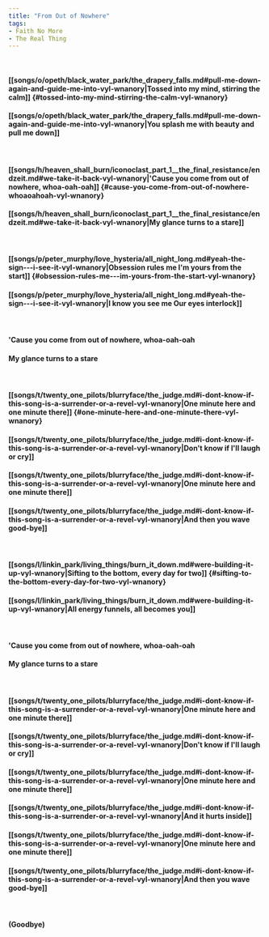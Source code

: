 ```yaml
---
title: "From Out of Nowhere"
tags:
- Faith No More
- The Real Thing
---
```

&nbsp;
#### [[songs/o/opeth/black_water_park/the_drapery_falls.md#pull-me-down-again-and-guide-me-into-vyl-wnanory|Tossed into my mind, stirring the calm]] {#tossed-into-my-mind-stirring-the-calm-vyl-wnanory}
#### [[songs/o/opeth/black_water_park/the_drapery_falls.md#pull-me-down-again-and-guide-me-into-vyl-wnanory|You splash me with beauty and pull me down]]
&nbsp;
#### [[songs/h/heaven_shall_burn/iconoclast_part_1__the_final_resistance/endzeit.md#we-take-it-back-vyl-wnanory|'Cause you come from out of nowhere, whoa-oah-oah]] {#cause-you-come-from-out-of-nowhere-whoaoahoah-vyl-wnanory}
#### [[songs/h/heaven_shall_burn/iconoclast_part_1__the_final_resistance/endzeit.md#we-take-it-back-vyl-wnanory|My glance turns to a stare]]
&nbsp;
#### [[songs/p/peter_murphy/love_hysteria/all_night_long.md#yeah-the-sign---i-see-it-vyl-wnanory|Obsession rules me   I'm yours from the start]] {#obsession-rules-me---im-yours-from-the-start-vyl-wnanory}
#### [[songs/p/peter_murphy/love_hysteria/all_night_long.md#yeah-the-sign---i-see-it-vyl-wnanory|I know you see me   Our eyes interlock]]
&nbsp;
#### 'Cause you come from out of nowhere, whoa-oah-oah
#### My glance turns to a stare
&nbsp;
#### [[songs/t/twenty_one_pilots/blurryface/the_judge.md#i-dont-know-if-this-song-is-a-surrender-or-a-revel-vyl-wnanory|One minute here and one minute there]] {#one-minute-here-and-one-minute-there-vyl-wnanory}
#### [[songs/t/twenty_one_pilots/blurryface/the_judge.md#i-dont-know-if-this-song-is-a-surrender-or-a-revel-vyl-wnanory|Don't know if I'll laugh or cry]]
#### [[songs/t/twenty_one_pilots/blurryface/the_judge.md#i-dont-know-if-this-song-is-a-surrender-or-a-revel-vyl-wnanory|One minute here and one minute there]]
#### [[songs/t/twenty_one_pilots/blurryface/the_judge.md#i-dont-know-if-this-song-is-a-surrender-or-a-revel-vyl-wnanory|And then you wave good-bye]]
&nbsp;
#### [[songs/l/linkin_park/living_things/burn_it_down.md#were-building-it-up-vyl-wnanory|Sifting to the bottom, every day for two]] {#sifting-to-the-bottom-every-day-for-two-vyl-wnanory}
#### [[songs/l/linkin_park/living_things/burn_it_down.md#were-building-it-up-vyl-wnanory|All energy funnels, all becomes you]]
&nbsp;
#### 'Cause you come from out of nowhere, whoa-oah-oah
#### My glance turns to a stare
&nbsp;
#### [[songs/t/twenty_one_pilots/blurryface/the_judge.md#i-dont-know-if-this-song-is-a-surrender-or-a-revel-vyl-wnanory|One minute here and one minute there]]
#### [[songs/t/twenty_one_pilots/blurryface/the_judge.md#i-dont-know-if-this-song-is-a-surrender-or-a-revel-vyl-wnanory|Don't know if I'll laugh or cry]]
#### [[songs/t/twenty_one_pilots/blurryface/the_judge.md#i-dont-know-if-this-song-is-a-surrender-or-a-revel-vyl-wnanory|One minute here and one minute there]]
#### [[songs/t/twenty_one_pilots/blurryface/the_judge.md#i-dont-know-if-this-song-is-a-surrender-or-a-revel-vyl-wnanory|And it hurts inside]]
#### [[songs/t/twenty_one_pilots/blurryface/the_judge.md#i-dont-know-if-this-song-is-a-surrender-or-a-revel-vyl-wnanory|One minute here and one minute there]]
#### [[songs/t/twenty_one_pilots/blurryface/the_judge.md#i-dont-know-if-this-song-is-a-surrender-or-a-revel-vyl-wnanory|And then you wave good-bye]]
&nbsp;
#### (Goodbye)

